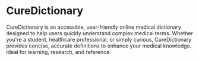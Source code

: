 # CureDictionary
CureDictionary is an accessible, user-friendly online medical dictionary designed to help users quickly understand complex medical terms. Whether you're a student, healthcare professional, or simply curious, CureDictionary provides concise, accurate definitions to enhance your medical knowledge. Ideal for learning, research, and reference.
